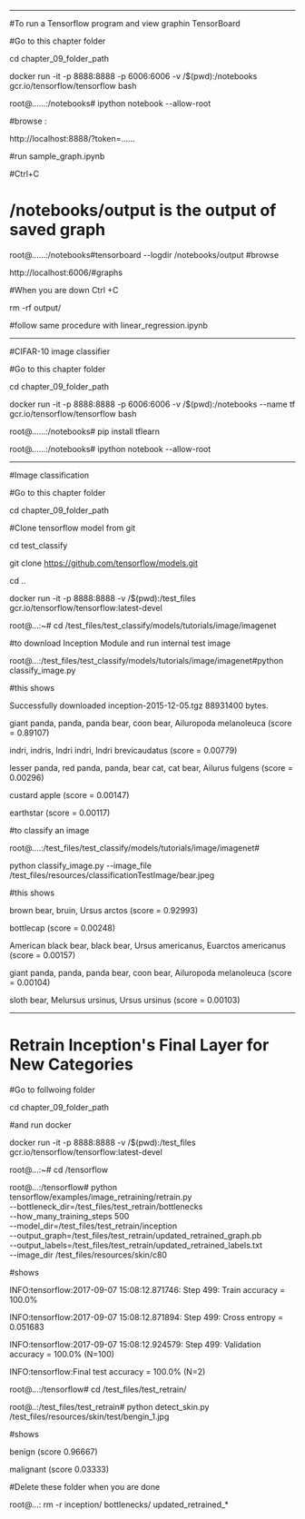 

******************************************

#To run a Tensorflow program and view  graphin TensorBoard

#Go to this chapter folder

cd chapter_09_folder_path

docker run -it   -p 8888:8888 -p 6006:6006  -v /$(pwd):/notebooks   gcr.io/tensorflow/tensorflow bash

root@......:/notebooks# ipython notebook  --allow-root

#browse :

http://localhost:8888/?token=......

#run sample_graph.ipynb

#Ctrl+C

# /notebooks/output is the output of saved graph

root@......:/notebooks#tensorboard --logdir /notebooks/output
#browse

http://localhost:6006/#graphs

#When you are down Ctrl +C

 rm -rf output/

#follow same procedure with linear_regression.ipynb

********************************
#CIFAR-10 image classifier

#Go to this chapter folder

cd chapter_09_folder_path

docker run -it -p 8888:8888 -p 6006:6006 -v /$(pwd):/notebooks --name tf gcr.io/tensorflow/tensorflow bash

root@......:/notebooks#  pip install tflearn

root@......:/notebooks# ipython notebook  --allow-root





************************************

#Image classification

#Go to this chapter folder

cd chapter_09_folder_path

#Clone tensorflow model from git

cd test_classify

git clone https://github.com/tensorflow/models.git

cd ..

docker run -it -p 8888:8888  -v /$(pwd):/test_files    gcr.io/tensorflow/tensorflow:latest-devel

root@...:~# cd /test_files/test_classify/models/tutorials/image/imagenet


#to download Inception Module and run internal test image

root@...:/test_files/test_classify/models/tutorials/image/imagenet#python classify_image.py

#this shows

Successfully downloaded inception-2015-12-05.tgz 88931400 bytes.

giant panda, panda, panda bear, coon bear, Ailuropoda melanoleuca (score = 0.89107)

indri, indris, Indri indri, Indri brevicaudatus (score = 0.00779)

lesser panda, red panda, panda, bear cat, cat bear, Ailurus fulgens (score = 0.00296)

custard apple (score = 0.00147)

earthstar (score = 0.00117)


#to classify an image

root@....:/test_files/test_classify/models/tutorials/image/imagenet#

python classify_image.py --image_file /test_files/resources/classificationTestImage/bear.jpeg

#this shows

brown bear, bruin, Ursus arctos (score = 0.92993)

bottlecap (score = 0.00248)

American black bear, black bear, Ursus americanus, Euarctos americanus (score = 0.00157)

giant panda, panda, panda bear, coon bear, Ailuropoda melanoleuca (score = 0.00104)

sloth bear, Melursus ursinus, Ursus ursinus (score = 0.00103)

*********************************************************************
# Retrain Inception's Final Layer for New Categories

#Go to follwoing folder

cd chapter_09_folder_path

#and run docker

docker run -it -p 8888:8888  -v /$(pwd):/test_files    gcr.io/tensorflow/tensorflow:latest-devel

root@...:~# cd /tensorflow

root@...:/tensorflow# python tensorflow/examples/image_retraining/retrain.py \
--bottleneck_dir=/test_files/test_retrain/bottlenecks \
--how_many_training_steps 500 \
--model_dir=/test_files/test_retrain/inception \
--output_graph=/test_files/test_retrain/updated_retrained_graph.pb \
--output_labels=/test_files/test_retrain/updated_retrained_labels.txt \
--image_dir /test_files/resources/skin/c80

#shows

INFO:tensorflow:2017-09-07 15:08:12.871746: Step 499: Train accuracy = 100.0%

INFO:tensorflow:2017-09-07 15:08:12.871894: Step 499: Cross entropy = 0.051683

INFO:tensorflow:2017-09-07 15:08:12.924579: Step 499: Validation accuracy = 100.0% (N=100)

INFO:tensorflow:Final test accuracy = 100.0% (N=2)

root@...:/tensorflow# cd /test_files/test_retrain/

root@..:/test_files/test_retrain#  python detect_skin.py  /test_files/resources/skin/test/bengin_1.jpg

#shows

benign (score 0.96667)

malignant (score 0.03333)




#Delete these folder when you are done

root@...: rm -r  inception/  bottlenecks/ updated_retrained_*





